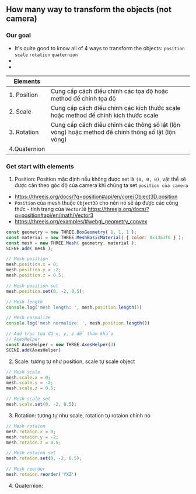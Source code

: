 ## How many way to transform the objects (not camera)
### Our goal

- It's quite good to know all of 4 ways to transform the objects: `position` `scale` `rotation` `quaternion` <br>
- 
- 

| Elements     |                                                |
| -------------| :----------------------------------------------|
| 1. Position  | Cung cấp cách điều chỉnh các tọa độ hoặc method để chỉnh tọa độ |
| 2. Scale     | Cung cấp cách điều chỉnh các kích thước scale hoặc method để chỉnh kích thước scale    |
| 3. Rotation  | Cung cấp cách điều chỉnh các thông số lật (lộn vòng) hoặc method để chỉnh thông số lật (lộn vòng)                                               |
| 4.Quaternion |                                                |

### Get start with elements

1. Position: Position mặc định nếu không được set là `(0, 0, 0)`, vật thể sẽ được căn theo góc độ của camera khi chúng ta set `position của camera` <br>

- https://threejs.org/docs/?q=position#api/en/core/Object3D.position <br>
- `Position` của mesh thuộc `Object3D` cho nên nó sẽ áp được các công thức - tính trạng của `Vector3D` https://threejs.org/docs/?q=position#api/en/math/Vector3 <br>
- https://threejs.org/examples/#webgl_geometry_convex <br>

```javascript
const geometry = new THREE.BoxGeometry( 1, 1, 1 );
const material = new THREE.MeshBasicMaterial( { color: 0x13a3f6 } );
const mesh = new THREE.Mesh( geometry, material );
SCENE.add( mesh );

// Mesh position
mesh.position.x = 0;
mesh.position.y = -2;
mesh.position.z = 0.5;

// Mesh position set
mesh.position.set(0, -2, 0.5);

// Mesh length 
console.log('mesh length: ', mesh.position.length())

// Mesh normalize 
console.log('mesh normalize: ', mesh.position.length())

// Add trục tọa độ x, y, z để tham khảo
// AxesHelper
const AxesHelper = new THREE.AxesHelper(3)
SCENE.add(AxesHelper)
```

2. Scale: tương tự như position, scale tự scale object <br>

```javascript
// Mesh scale
mesh.scale.x = 0;
mesh.scale.y = -2;
mesh.scale.z = 0.5;

// Mesh scale set
mesh.scale.set(0, -2, 0.5);
```

3. Rotation: tương tự như scale, rotation tự rotaion chính nó <br>

```javascript
// Mesh rotaion
mesh.rotaion.x = 0;
mesh.rotaion.y = -2;
mesh.rotaion.z = 0.5;

// Mesh rotaion set
mesh.rotaion.set(0, -2, 0.5);

// Mesh reorder
mesh.rotaion.reorder('YXZ')
```

4. Quaternion: 
